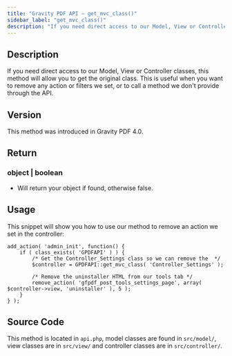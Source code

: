 ```yaml
---
title: "Gravity PDF API – get_mvc_class()"
sidebar_label: "get_mvc_class()"
description: "If you need direct access to our Model, View or Controller classes this method will allow you to get the original class."
---
```


## Description

If you need direct access to our Model, View or Controller classes, this method will allow you to get the original class. This is useful when you want to remove any action or filters we set, or to call a method we don't provide through the API.

## Version

This method was introduced in Gravity PDF 4.0.

## Return

### object \| boolean
* Will return your object if found, otherwise false.

## Usage

This snippet will show you how to use our method to remove an action we set in the controller:

```
add_action( 'admin_init', function() {
    if ( class_exists( 'GPDFAPI' ) ) {
        /* Get the Controller_Settings class so we can remove the  */
        $controller = GPDFAPI::get_mvc_class( 'Controller_Settings' );

        /* Remove the uninstaller HTML from our tools tab */
        remove_action( 'gfpdf_post_tools_settings_page', array( $controller->view, 'uninstaller' ), 5 );
    }
} );
```

## Source Code

This method is located in `api.php`, model classes are found in `src/model/`, view classes are in `src/view/` and controller classes are in `src/controller/`.
